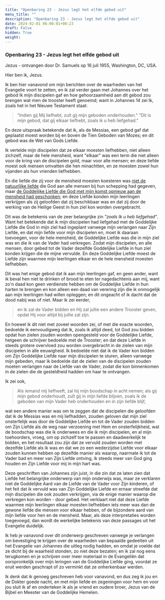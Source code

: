 ```yaml
---
title: "Openbaring 23 - Jezus legt het elfde gebod uit"
menu_title: ""
description: "Openbaring 23 - Jezus legt het elfde gebod uit"
date: 2024-02-01 06:00:01+00:23
draft: False
hidden: True
weight:
---
```

### Openbaring 23 - Jezus legt het elfde gebod uit

Jezus - ontvangen door Dr. Samuels op 16 juli 1955, Washington, DC, USA.

Hier ben ik, Jezus.

Ik ben hier vanavond om mijn berichten over de waarheden van het Evangelie voort te zetten, en ik zal verder gaan met Johannes over het gebod Ik mijn discipelen gaf en hoe gehoorzaamheid aan dit gebod zou brengen wat men de trooster heeft genoemd; want in Johannes 14 zei Ik, zoals het in het Nieuwe Testament staat:

> “Indien gij Mij liefhebt, zult gij mijn geboden onderhouden." "Dit is mijn gebod, dat gij elkaar liefhebt, zoals ik u heb liefgehad."

En deze uitspraak betekende dat ik, als de Messias, een gebod gaf dat geplaatst moest worden bij en boven de Tien Geboden van Mozes; en dit gebod was de Wet van Gods Liefde.

Ik vertelde mijn discipelen dat ze elkaar moesten liefhebben, niet alleen zichzelf, maar de hele mensheid, want "elkaar" was een term die niet alleen voor de kring van de discipelen gold, maar voor alle mensen; en deze liefde moest ook mensen omvatten die hen minachtten, en ze moesten zowel hun vijanden als hun vrienden liefhebben.

En die liefde die zij voor de mensheid moesten koesteren was [niet de natuurlijke liefde](/1-nl-padgett-messages/1-4-nl-padgett-messages-by-date/1-4-2-nl-padgett-messages-1915-1/nl-1915-3-4-1-jep-jesus/) die God aan alle mensen bij hun schepping had gegeven, maar [de Goddelijke Liefde die God met mijn komst opnieuw aan de mensheid had geschonken](/9-nl-divine-love-path/9-4-nl-divine-love/9-4-2-nl-gift-of-divine-love/); en deze Liefde konden mijn leerlingen verkrijgen als zij geloofden dat zij beschikbaar was en dat zij door de werking van de Heilige Geest in hun ziel kon worden overgebracht.

Dit was de betekenis van de zeer belangrijke zin *"zoals Ik u heb liefgehad"*. Want het betekende dat ik mijn discipelen had liefgehad met de Goddelijke Liefde die God in mijn ziel had ingeplant vanwege mijn verlangen naar Zijn Liefde, en dat mijn liefde voor mijn discipelen en, moet ik daaraan toevoegen, voor de hele mensheid, de Goddelijke Liefde was die in mijn ziel was en die ik van de Vader had verkregen. Zodat mijn discipelen, en alle mensen, door gebed tot de Vader dezelfde Goddelijke Liefde in hun ziel konden krijgen die de mijne vervulde. En deze Goddelijke Liefde moest de Liefde zijn waarmee mijn leerlingen elkaar en de hele mensheid moesten liefhebben.

Dit was het enige gebod dat ik aan mijn leerlingen gaf, en geen ander, want ik beval hen niet te drinken of brood te eten ter nagedachtenis aan mij, want zo'n daad kon geen verdienste hebben om de Goddelijke Liefde in hun harten te brengen en kon alleen een daad van verering zijn die ik onmogelijk aan mijn leerlingen had willen opleggen; en dit ongeacht of ik dacht dat de dood nabij was of niet. Maar ik zei eerder,

> en ik zal de Vader bidden en Hij zal jullie een andere Trooster geven, opdat Hij voor altijd bij jullie zal zijn.

En hoewel ik dit niet met zoveel woorden zei, of met die exacte woorden, bedoelde ik eenvoudigweg dat ik, zoals ik altijd deed, tot God zou bidden opdat hun zielen zouden worden opengesteld voor de Goddelijke Liefde, hetgeen de schrijver bedoelde met de Trooster; en dat deze Liefde in steeds grotere overvloed zou worden overgebracht in de zielen van mijn discipelen in alle eeuwigheid. Ik bedoelde niet dat ik de Vader kon bidden om Zijn Goddelijke Liefde naar mijn discipelen te sturen, alleen vanwege mijn gebeden, maar ik bedoelde dat de zielen van de discipelen zouden moeten verlangen naar de Liefde van de Vader, zodat die kon binnenkomen in de zielen die de gesteldheid hadden om haar te ontvangen.

Ik zei ook,

> Als iemand mij liefheeft, zal hij mijn boodschap in acht nemen; als gij mijn gebod onderhoudt, zult gij in mijn liefde blijven, zoals ik de geboden van mijn Vader heb onderhouden en in zijn liefde blijf,

wat een andere manier was om te zeggen dat de discipelen die geloofden dat ik de Messias was en mij liefhadden, zouden geloven dat mijn ziel onsterfelijk was door de Goddelijke Liefde en tot de Vader zouden bidden om Zijn Liefde als de weg naar verzoening met Hem en onsterfelijkheid, wat de boodschap was die ik onderwees en die ik mijn discipelen, en al mijn toehoorders, vroeg, om op zichzelf toe te passen en daadwerkelijk te bidden, en het resultaat zou zijn dat ze vervuld zouden worden met dezelfde Liefde als ik was en dat we zo een wederzijdse Liefde voor elkaar zouden kunnen hebben op dezelfde manier als waarop, naarmate ik tot de Vader bad en meer van Zijn Liefde ontving, ik steeds meer van God ging houden en Zijn Liefde voor mij in mijn hart was.

Deze geschriften van Johannes zijn juist, in die zin dat ze laten zien dat Liefde het belangrijke onderwerp van mijn onderwijs was, maar ze verklaren niet de Goddelijke Aard van de Liefde van de Vader voor Zijn kinderen, of het feit dat ik vervuld was van Zijn Goddelijke Liefde en ernaar streefde dat mijn discipelen die ook zouden verkrijgen, via de enige manier waarop die verkregen kon worden - door gebed. Het verklaart niet dat deze Liefde waarmee mijn leerlingen elkaar moesten liefhebben iets meer was dan de gewone liefde die mensen voor elkaar hebben, of de bijzondere aard van mijn liefde voor hen en de mensheid. Maar, als deze interpretaties worden toegevoegd, dan wordt de werkelijke betekenis van deze passages uit het Evangelie duidelijk.

Ik heb je vanavond over dit onderwerp geschreven vanwege je verlangen om bevestiging te krijgen over de waarheden van bepaalde gedeelten uit het Evangelie van Johannes die uitleg nodig hadden, en omdat je voelde dat ze dicht bij de waarheid stonden, zo niet deze bezaten; en ik zal nog eens terugkomen en je schrijven over meer materiaal in de Evangeliën dat oorspronkelijk over mijn leringen van de Goddelijke Liefde ging, voordat ze eruit werden geschrapt of zo verminkt dat ze onherkenbaar werden.

Ik denk dat ik genoeg geschreven heb voor vanavond, en dus zeg ik jou en de Dokter goede nacht, en met mijn liefde en zegeningen voor hem en voor jou sluit ik af en onderteken ik als je vriend en oudere broer, Jezus van de Bijbel en Meester van de Goddelijke Hemelen.
